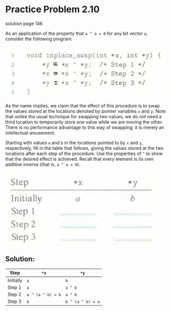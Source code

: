 # Practice Problem 2.10
solution page 146

As an application of the property that `a ^ a = 0` for any bit vector `a`, consider the following program:

![](images/2.10.jpg)

As the name implies, we claim that the effect of this procedure is to swap the values stored at the locations denoted by pointer variables `x` and `y`. Note that unlike the usual technique for swapping two values, we do not need a third location to temporarily store one value while we are moving the other. There is no performance advantage to this way of swapping; it is merely an intellectual amusement.

Starting with values `a` and `b` in the locations pointed to by `x` and `y`, respectively, fill in the table that follows, giving the values stored at the two locations after each step of the procedure. Use the properties of `^` to show that the desired effect is achieved. Recall that every element is its own additive inverse (that is, `a ^ a = 0`).

![](images/2.10_2.jpg)

## Solution:
|Step|`*x`|`*y`|
|-|-|-|
|Initially|`a`|`b`|
|Step 1|`a`|`a ^ b`|
|Step 2|`a ^ (a ^ b) = b`|`a ^ b`|
|Step 3|`b`|`b ^ (a ^ b) = a`|